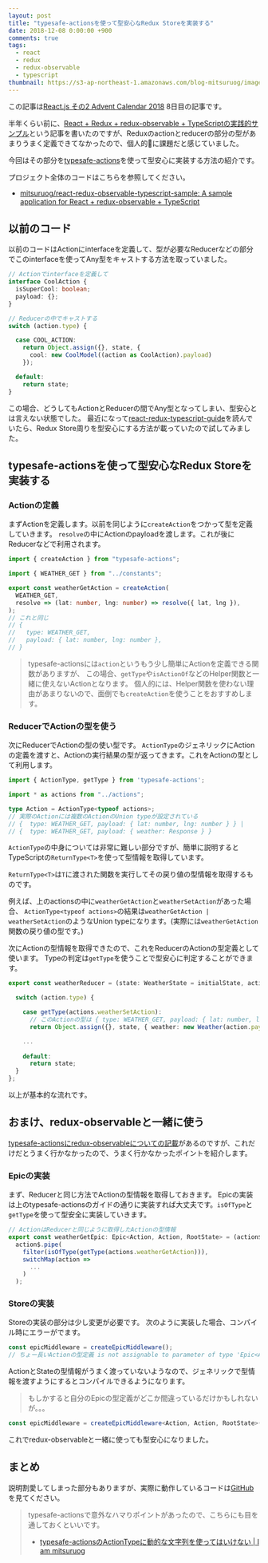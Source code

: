 ```yaml
---
layout: post
title: "typesafe-actionsを使って型安心なRedux Storeを実装する"
date: 2018-12-08 0:00:00 +900
comments: true
tags:
  - react
  - redux
  - redux-observable
  - typescript
thumbnail: https://s3-ap-northeast-1.amazonaws.com/blog-mitsuruog/images/2018/type-safe-redux-store.png
---
```


この記事は[React.js その2 Advent Calendar 2018](https://qiita.com/advent-calendar/2018/react2) 8日目の記事です。

半年くらい前に、[React \+ Redux \+ redux\-observable \+ TypeScriptの実践的サンプル](https://blog.mitsuruog.info/2018/03/react-redux-observable-typescript)という記事を書いたのですが、Reduxのactionとreducerの部分の型があまりうまく定義できてなかったので、個人的に課題だと感じていました。

今回はその部分を[typesafe-actions](https://github.com/piotrwitek/typesafe-actions)を使って型安心に実装する方法の紹介です。

プロジェクト全体のコードはこちらを参照してください。

- [mitsuruog/react\-redux\-observable\-typescript\-sample: A sample application for React \+ redux\-observable \+ TypeScript](https://github.com/mitsuruog/react-redux-observable-typescript-sample)

## 以前のコード
以前のコードはActionにinterfaceを定義して、型が必要なReducerなどの部分でこのinterfaceを使ってAny型をキャストする方法を取っていました。


```typescript
// Actionでinterfaceを定義して
interface CoolAction {
  isSuperCool: boolean;
  payload: {};
}
```

```typescript
// Reducerの中でキャストする
switch (action.type) {

  case COOL_ACTION:
    return Object.assign({}, state, { 
      cool: new CoolModel((action as CoolAction).payload)
    });

  default:
    return state;
}
```

この場合、どうしてもActionとReducerの間でAny型となってしまい、型安心とは言えない状態でした。
最近になって[react\-redux\-typescript\-guide](https://github.com/piotrwitek/react-redux-typescript-guide#redux)を読んでいたら、Redux Store周りを型安心にする方法が載っていたので試してみました。

## typesafe-actionsを使って型安心なRedux Storeを実装する


### Actionの定義

まずActionを定義します。以前を同じように`createAction`をつかって型を定義していきます。
`resolve`の中にActionのpayloadを渡します。これが後にReducerなどで利用されます。

```typescript
import { createAction } from "typesafe-actions";

import { WEATHER_GET } from "../constants";

export const weatherGetAction = createAction(
  WEATHER_GET, 
  resolve => (lat: number, lng: number) => resolve({ lat, lng }),
);
// これと同じ
// { 
//   type: WEATHER_GET, 
//   payload: { lat: number, lng: number }, 
// }
```

> typesafe-actionsには`action`というもう少し簡単にActionを定義できる関数がありますが、
> この場合、`getType`や`isActionOf`などのHelper関数と一緒に使えないActionとなります。
> 個人的には、Helper関数を使わない理由があまりないので、面倒でも`createAction`を使うことをおすすめします。

### ReducerでActionの型を使う

次にReducerでActionの型の使い型です。
`ActionType`のジェネリックにActionの定義を渡すと、Actionの実行結果の型が返ってきます。これをActionの型として利用します。

```typescript
import { ActionType, getType } from 'typesafe-actions';

import * as actions from "../actions";

type Action = ActionType<typeof actions>;
// 実際のActionには複数のActionのUnion typeが設定されている
// {  type: WEATHER_GET, payload: { lat: number, lng: number } } | 
// {  type: WEATHER_GET, payload: { weather: Response } }
```

`ActionType`の中身については非常に難しい部分ですが、簡単に説明するとTypeScriptの`ReturnType<T>`を使って型情報を取得しています。

`ReturnType<T>`は`T`に渡された関数を実行してその戻り値の型情報を取得するものです。

例えば、上のactionsの中に`weatherGetAction`と`weatherSetAction`があった場合、
`ActionType<typeof actions>`の結果は`weatherGetAction | weatherSetAction`のようなUnion typeになります。(実際には`weatherGetAction`関数の戻り値の型です。)

次にActionの型情報を取得できたので、これをReducerのActionの型定義として使います。
Typeの判定は`getType`を使うことで型安心に判定することができます。


```typescript
export const weatherReducer = (state: WeatherState = initialState, action: Action): WeatherState => {

  switch (action.type) {

    case getType(actions.weatherSetAction):
      // このActionの型は { type: WEATHER_GET, payload: { lat: number, lng: number} }
      return Object.assign({}, state, { weather: new Weather(action.payload) });

    ...
   
    default:
      return state;
  }
};
```

以上が基本的な流れです。

## おまけ、redux-observableと一緒に使う

[typesafe-actionsにredux-observableについての記載](https://github.com/piotrwitek/typesafe-actions#--the-async-flow)があるのですが、これだけだとうまく行かなかったので、うまく行かなかったポイントを紹介します。

### Epicの実装

まず、Reducerと同じ方法でActionの型情報を取得しておきます。
Epicの実装は上のtypesafe-actionsのガイドの通りに実装すれば大丈夫です。`isOfType`と`getType`を使って型安全に実装していきます。

```typescript
// ActionはReducerと同じように取得したActionの型情報
export const weatherGetEpic: Epic<Action, Action, RootState> = (action$, store) =>
  action$.pipe(
    filter(isOfType(getType(actions.weatherGetAction))),
    switchMap(action =>
      ...
    )
  );
```

### Storeの実装
Storeの実装の部分は少し変更が必要です。
次のように実装した場合、コンパイル時にエラーがでます。

```typescript
const epicMiddleware = createEpicMiddleware();
// ちょー長いActionの型定義 is not assignable to parameter of type 'Epic<Action<any>, Action<any>, void, any>'.
```

ActionとStateの型情報がうまく渡っていないようなので、ジェネリックで型情報を渡すようにするとコンパイルできるようになります。

> もしかすると自分のEpicの型定義がどこか間違っているだけかもしれないが。。。

```typescript
const epicMiddleware = createEpicMiddleware<Action, Action, RootState>();
```

これでredux-observableと一緒に使っても型安心になりました。

## まとめ
説明割愛してしまった部分もありますが、実際に動作しているコードは[GitHub](https://github.com/mitsuruog/react-redux-observable-typescript-sample)を見てください。

> typesafe-actionsで意外なハマりポイントがあったので、こちらにも目を通しておくといいです。
> - [typesafe\-actionsのActionTypeに動的な文字列を使ってはいけない \| I am mitsuruog](https://blog.mitsuruog.info/2019/01/dont-use-dynamic-string-for-typesafe-actions)
